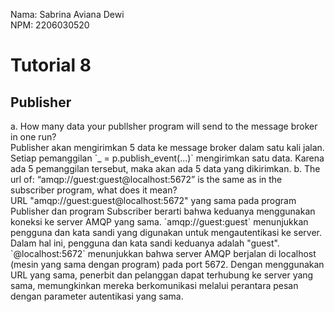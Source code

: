 Nama: Sabrina Aviana Dewi <br>
NPM: 2206030520
<h1> Tutorial 8 </h1>
<h2> Publisher </h2>
a. How many data your publlsher program will send to the message broker in one run? <br>
Publisher akan mengirimkan 5 data ke message broker dalam satu kali jalan. Setiap pemanggilan `_ = p.publish_event(...)` mengirimkan satu data. Karena ada 5 pemanggilan tersebut, maka akan ada 5 data yang dikirimkan.
b. The url of: “amqp://guest:guest@localhost:5672” is the same as in the subscriber program, what does it mean? <br>
URL "amqp://guest:guest@localhost:5672" yang sama pada program Publisher dan program Subscriber berarti bahwa keduanya menggunakan koneksi ke server AMQP yang sama. 
`amqp://guest:guest` menunjukkan pengguna dan kata sandi yang digunakan untuk mengautentikasi ke server. Dalam hal ini, pengguna dan kata sandi keduanya adalah "guest".
`@localhost:5672` menunjukkan bahwa server AMQP berjalan di localhost (mesin yang sama dengan program) pada port 5672.
Dengan menggunakan URL yang sama, penerbit dan pelanggan dapat terhubung ke server yang sama, memungkinkan mereka berkomunikasi melalui perantara pesan dengan parameter autentikasi yang sama.